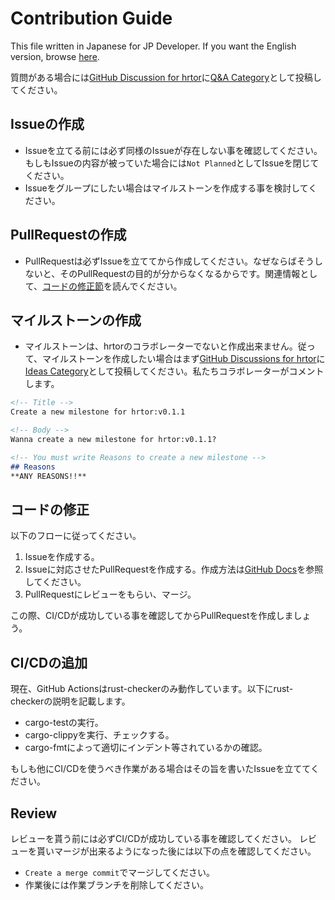 # Contribution Guide

This file written in Japanese for JP Developer. If you want the English version, browse [here](./CONTRIBUTING.md).

質問がある場合には[GitHub Discussion for hrtor](https://github.com/haruki7049/hrtor/discussions)に[Q&A Category](https://github.com/haruki7049/hrtor/discussions/categories/q-a)として投稿してください。

## Issueの作成

- Issueを立てる前には必ず同様のIssueが存在しない事を確認してください。もしもIssueの内容が被っていた場合には`Not Planned`としてIssueを閉じてください。
- Issueをグループにしたい場合はマイルストーンを作成する事を検討してください。

## PullRequestの作成

- PullRequestは必ずIssueを立ててから作成してください。なぜならばそうしないと、そのPullRequestの目的が分からなくなるからです。関連情報として、[コードの修正節](#コードの修正)を読んでください。

## マイルストーンの作成

- マイルストーンは、hrtorのコラボレーターでないと作成出来ません。従って、マイルストーンを作成したい場合はまず[GitHub Discussions for hrtor](https://github.com/haruki7049/hrtor/discussions)に[Ideas Category](https://github.com/haruki7049/hrtor/discussions/categories/ideas)として投稿してください。私たちコラボレーターがコメントします。

```md
<!-- Title -->
Create a new milestone for hrtor:v0.1.1

<!-- Body -->
Wanna create a new milestone for hrtor:v0.1.1?

<!-- You must write Reasons to create a new milestone -->
## Reasons
**ANY REASONS!!**
```

## コードの修正

以下のフローに従ってください。

1. Issueを作成する。
2. Issueに対応させたPullRequestを作成する。作成方法は[GitHub Docs](https://docs.github.com/en/issues/tracking-your-work-with-issues/linking-a-pull-request-to-an-issue)を参照してください。
3. PullRequestにレビューをもらい、マージ。

この際、CI/CDが成功している事を確認してからPullRequestを作成しましょう。

## CI/CDの追加

現在、GitHub Actionsはrust-checkerのみ動作しています。以下にrust-checkerの説明を記載します。

- cargo-testの実行。
- cargo-clippyを実行、チェックする。
- cargo-fmtによって適切にインデント等されているかの確認。

もしも他にCI/CDを使うべき作業がある場合はその旨を書いたIssueを立ててください。

## Review

レビューを貰う前には必ずCI/CDが成功している事を確認してください。
レビューを貰いマージが出来るようになった後には以下の点を確認してください。

- `Create a merge commit`でマージしてください。
- 作業後には作業ブランチを削除してください。
